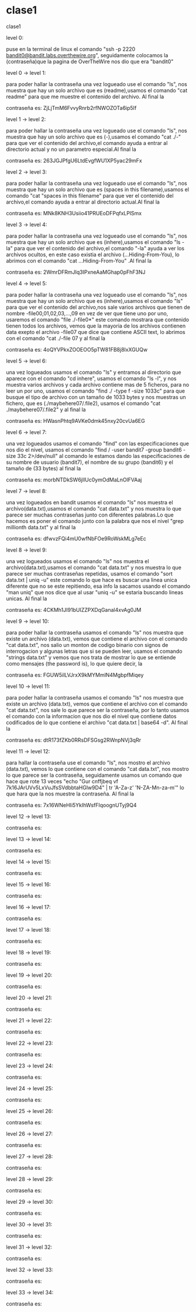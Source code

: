 # clase1
clase1

level 0:

puse en la terminal de linux el comando "ssh -p 2220 bandit0@bandit.labs.overthewire.org", seguidamente colocamos la (contraseña)que la pagina de OverTheWire nos dio que era "bandit0"

level 0 → level 1:

para poder hallar la contraseña una vez logueado use el comando "ls", nos muestra que hay un solo archivo que es (readme),usamos el comando "cat readme" para que me muestre el contenido del archivo.
Al final la

contraseña es: ZjLjTmM6FvvyRnrb2rfNWOZOTa6ip5If

level 1 → level 2:

para poder hallar la contraseña una vez logueado use el comando "ls", nos muestra que hay un solo archivo que es (-),usamos el comando "cat ./-" para que ver el contenido del archivo,el comando ayuda a entrar al directorio actual
y no un parametro especial.Al final la 

contraseña es: 263JGJPfgU6LtdEvgfWU1XP5yac29mFx

level 2 → level 3:

para poder hallar la contraseña una vez logueado use el comando "ls", nos muestra que hay un solo archivo que es (spaces in this filename),usamos el comando "cat "spaces in this filename" para que ver el contenido del archivo,el comando ayuda a entrar al directorio actual.Al final la 

contraseña es: MNk8KNH3Usiio41PRUEoDFPqfxLPlSmx

level 3 → level 4:

para poder hallar la contraseña una vez logueado use el comando "ls", nos muestra que hay un solo archivo que es (inhere),usamos el comando "ls -la" para que ver el contenido del archivo,el comando "-la" ayuda a ver los archivos ocultos, en este caso existia el archivo (...Hiding-From-You), lo abrimos con el comando "cat ...Hiding-From-You" .Al final la

contraseña es: 2WmrDFRmJIq3IPxneAaMGhap0pFhF3NJ
 
level 4 → level 5:

para poder hallar la contraseña una vez logueado use el comando "ls", nos muestra que hay un solo archivo que es (inhere),usamos el comando "ls" para que ver el contenido del archivo,nos sale varios archivos que tienen de nombre -file00,01,02,03,...,09 en vez de ver que tiene uno por uno, usaremos el comando "file ./-file0*" este comando mostrara que contenido tienen todos los archivos, vemos que la mayoria de los archivos contienen data exepto el archivo -file07 que dice que contiene ASCII text, lo abrimos con el comando "cat ./-file 07 y al final la

contraseña es: 4oQYVPkxZOOEOO5pTW81FB8j8lxXGUQw

level 5 → level 6:

una vez logueados usamos el comando "ls" y entramos al directorio que aparece con el comando "cd inhere", usamos el comando "ls -l", y nos muestra varios archivos y cada archivo contiene mas de 5 ficheros, para no leer un por uno, usamos el comando "find ./ -type f -size 1033c" para que busque el tipo de archivo con un tamaño de 1033 bytes y nos muestras un fichero, que es (./maybehere07/.file2), usamos el comando "cat ./maybehere07/.file2" y al final la 
 
contraseña es: HWasnPhtq9AVKe0dmk45nxy20cvUa6EG
 
level 6 → level 7:

una vez logueados usamos el comando "find" con las especificaciones que nos dio el nivel, usamos el comando "find / -user bandit7 -group bandit6 -size 33c 2>/dev/null" al comando le estamos dando las especificaciones de su nombre de usuario (bandit7), el nombre de su grupo (bandit6) y el tamaño de (33 bytes) al final la 

contraseña es: morbNTDkSW6jIlUc0ymOdMaLnOlFVAaj

level 7 → level 8:

una vez logueados en bandit usamos el comando "ls" nos muestra el archivo(data.txt),usamos el comando "cat data.txt" y nos muestra lo que parece ser muchas contraseñas junto con diferentes palabras.Lo que hacemos es poner el comando junto con la palabra que nos el nivel "grep millionth data.txt" y al final la 

contraseña es: dfwvzFQi4mU0wfNbFOe9RoWskMLg7eEc
 
level 8 → level 9:

una vez logueados usamos el comando "ls" nos muestra el archivo(data.txt),usamos el comando "cat data.txt" y nos muestra lo que parece ser muchas contraseñas repetidas, usamos el comando "sort data.txt | uniq -u" este comando lo que hace es buscar una linea unica diferente que no se este repitiendo, esa info la sacamos usando el comando "man uniq" que nos dice que al usar "uniq -u" se estaria buscando lineas unicas. Al final la 

contraseña es: 4CKMh1JI91bUIZZPXDqGanal4xvAg0JM
 
level 9 → level 10:

para poder hallar la contraseña usamos el comando "ls" nos muestra que existe un archivo (data.txt), vemos que contiene el archivo con el comando "cat data.txt", nos salio un monton de codigo binario con signos de interrogacion y algunas letras que si se pueden leer, usamos el comando "strings data.txt" y vemos que nos trata de mostrar lo que se entiende como mensajes (the password is), lo que quiere decir, la 

contraseña es: FGUW5ilLVJrxX9kMYMmlN4MgbpfMiqey
 
level 10 → level 11:

para poder hallar la contraseña usamos el comando "ls" nos muestra que existe un archivo (data.txt), vemos que contiene el archivo con el comando "cat data.txt", nos sale lo que parece ser la contraseña, por lo tanto usamos el comando con la informacion que nos dio el nivel que contiene datos codificados de lo que contiene el archivo "cat data.txt | base64 -d". Al final la 

contraseña es: dtR173fZKb0RRsDFSGsg2RWnpNVj3qRr
 
level 11 → level 12:

para hallar la contraseña use el comando "ls", nos mostro el archivo (data.txt), vemos lo que contiene con el comando "cat data.txt", nos mostro lo que parece ser la contraseña, seguidamente usamos un comando que hace que rote 13 veces "echo "Gur cnffjbeq vf 7k16JArUVv5LxVuJfsSVdbbtaHGlw9D4" | tr 'A-Za-z' 'N-ZA-Mn-za-m'" lo que hara que la nos muestre la contraseña. Al final la 

contraseña es: 7x16WNeHIi5YkIhWsfFIqoognUTyj9Q4
 
level 12 → level 13:


contraseña es: 
 
level 13 → level 14:


contraseña es: 
 
level 14 → level 15:


contraseña es: 
 
level 15 → level 16:


contraseña es: 
 
level 16 → level 17:


contraseña es: 
 
level 17 → level 18:


contraseña es: 
 
level 18 → level 19:


contraseña es: 
 
level 19 → level 20:


contraseña es: 
 
level 20 → level 21:


contraseña es: 
 
level 21 → level 22:


contraseña es: 
 
level 22 → level 23:


contraseña es: 
 
level 23 → level 24:


contraseña es: 
 
level 24 → level 25:


contraseña es: 
 
level 25 → level 26:


contraseña es: 
 
level 26 → level 27:


contraseña es: 
 
level 27 → level 28:


contraseña es: 
 
level 28 → level 29:


contraseña es: 
 
level 29 → level 30:


contraseña es: 
 
level 30 → level 31:


contraseña es: 
 
level 31 → level 32:


contraseña es: 
 
level 32 → level 33:


contraseña es: 
 
level 33 → level 34:


contraseña es: 
 

